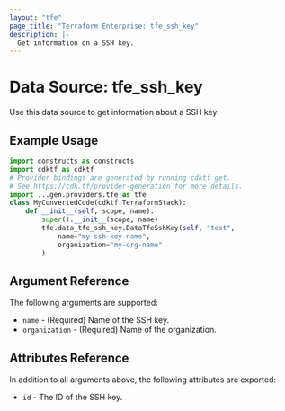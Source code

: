 ```yaml
---
layout: "tfe"
page_title: "Terraform Enterprise: tfe_ssh_key"
description: |-
  Get information on a SSH key.
---
```


# Data Source: tfe_ssh_key

Use this data source to get information about a SSH key.

## Example Usage

```python
import constructs as constructs
import cdktf as cdktf
# Provider bindings are generated by running cdktf get.
# See https://cdk.tf/provider-generation for more details.
import ...gen.providers.tfe as tfe
class MyConvertedCode(cdktf.TerraformStack):
    def __init__(self, scope, name):
        super().__init__(scope, name)
        tfe.data_tfe_ssh_key.DataTfeSshKey(self, "test",
            name="my-ssh-key-name",
            organization="my-org-name"
        )
```

## Argument Reference

The following arguments are supported:

* `name` - (Required) Name of the SSH key.
* `organization` - (Required) Name of the organization.

## Attributes Reference

In addition to all arguments above, the following attributes are exported:

* `id` - The ID of the SSH key.

<!-- cache-key: cdktf-0.17.0-pre.15 input-806b3725b385ea145f9913c0e0d9cd7b045ae9faf7bb22bbddfa40eda1fb10e3 -->